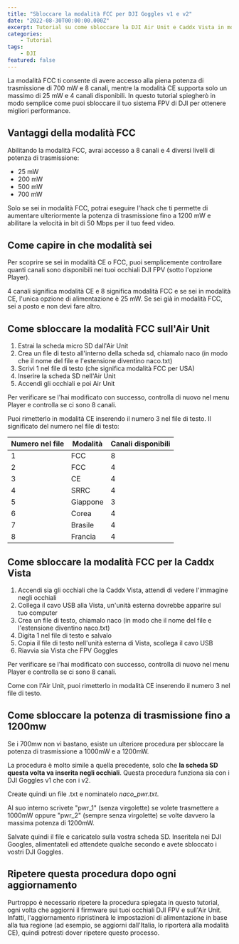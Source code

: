 ```yaml
---
title: "Sbloccare la modalità FCC per DJI Goggles v1 e v2"
date: "2022-08-30T00:00:00.000Z"
excerpt: Tutorial su come sbloccare la DJI Air Unit e Caddx Vista in modalità FCC, con potenza a 700mW e 8 canali
categories: 
    - Tutorial
tags: 
    - DJI
featured: false
---
```


<style jsx>{`
    
    td:nth-of-type(1) {
        font-weight: 600;
    }

    @media 
    only screen and (max-width: 760px),
    (min-device-width: 768px) and (max-device-width: 1024px)  {
        /*
        Label the data on mobile view
        
        */
        #file-table td:nth-of-type(1):before { content: "Numero nel file " }
        
        #file-table td:nth-of-type(2):before { content: "Modalità" }
        #file-table td:nth-of-type(3):before { content: "Canali disponibili" }
    }
`}</style>


La modalità FCC ti consente di avere accesso alla piena potenza di trasmissione di 700 mW e 8 canali, mentre la modalità CE supporta solo un massimo di 25 mW e 4 canali disponibili. In questo tutorial spiegherò in modo semplice come puoi sbloccare il tuo sistema FPV di DJI per ottenere migliori performance.

## Vantaggi della modalità FCC
Abilitando la modalità FCC, avrai accesso a 8 canali e 4 diversi livelli di potenza di trasmissione:
- 25 mW
- 200 mW
- 500 mW
- 700 mW

Solo se sei in modalità FCC, potrai eseguire l'hack che ti permette di aumentare ulteriormente la potenza di trasmissione fino a 1200 mW e abilitare la velocità in bit di 50 Mbps per il tuo feed video.

## Come capire in che modalità sei

Per scoprire se sei in modalità CE o FCC, puoi semplicemente controllare quanti canali sono disponibili nei tuoi occhiali DJI FPV (sotto l'opzione Player).

4 canali significa modalità CE e 8 significa modalità FCC e se sei in modalità CE, l'unica opzione di alimentazione è 25 mW. Se sei già in modalità FCC, sei a posto e non devi fare altro.

## Come sbloccare la modalità FCC sull'Air Unit

1. Estrai la scheda micro SD dall'Air Unit
2. Crea un file di testo all'interno della scheda sd, chiamalo naco (in modo che il nome del file e l'estensione diventino naco.txt)
3. Scrivi 1 nel file di testo (che significa modalità FCC per USA)
4. Inserire la scheda SD nell'Air Unit
5. Accendi gli occhiali e poi Air Unit

Per verificare se l'hai modificato con successo, controlla di nuovo nel menu Player e controlla se ci sono 8 canali.

Puoi rimetterlo in modalità CE inserendo il numero 3 nel file di testo. Il significato del numero nel file di testo:

<div id="file-table">

| Numero nel file | Modalità | Canali disponibili |
|-----------------|----------|--------------------|
| 1               | FCC      | 8                  |
| 2               | FCC      | 4                  |
| 3               | CE       | 4                  |
| 4               | SRRC     | 4                  |
| 5               | Giappone | 3                  |
| 6               | Corea    | 4                  |
| 7               | Brasile  | 4                  |
| 8               | Francia  | 4                  |

</div>

## Come sbloccare la modalità FCC per la Caddx Vista

1. Accendi sia gli occhiali che la Caddx Vista, attendi di vedere l'immagine negli occhiali
2. Collega il cavo USB alla Vista, un'unità esterna dovrebbe apparire sul tuo computer
3. Crea un file di testo, chiamalo naco (in modo che il nome del file e l'estensione diventino naco.txt)
4. Digita 1 nel file di testo e salvalo
5. Copia il file di testo nell'unità esterna di Vista, scollega il cavo USB
6. Riavvia sia Vista che FPV Goggles

Per verificare se l'hai modificato con successo, controlla di nuovo nel menu Player e controlla se ci sono 8 canali.

Come con l'Air Unit, puoi rimetterlo in modalità CE inserendo il numero 3 nel file di testo.

## Come sbloccare la potenza di trasmissione fino a 1200mw
Se i 700mw non vi bastano, esiste un ulteriore procedura per sbloccare la potenza di trasmissione a 1000mW e a 1200mW.

La procedura è molto simile a quella precedente, solo che **la scheda SD questa volta va inserita negli occhiali**. Questa procedura funziona sia con i DJI Goggles v1 che con i v2.

Create quindi un file .txt e nominatelo *naco_pwr.txt*.

Al suo interno scrivete "pwr_1" (senza virgolette) se volete trasmettere a 1000mW oppure "pwr_2" (sempre senza virgolette) se volte davvero la massima potenza di 1200mW. 

Salvate quindi il file e caricatelo sulla vostra scheda SD. Inseritela nei DJI Googles, alimentateli ed attendete qualche secondo e avete sbloccato i vostri DJI Goggles. 

## Ripetere questa procedura dopo ogni aggiornamento
Purtroppo è necessario ripetere la procedura spiegata in questo tutorial, ogni volta che aggiorni il firmware sui tuoi occhiali DJI FPV e sull'Air Unit. Infatti, l'aggiornamento ripristinerà le impostazioni di alimentazione in base alla tua regione (ad esempio, se aggiorni dall'Italia, lo riporterà alla modalità CE), quindi potresti dover ripetere questo processo.

